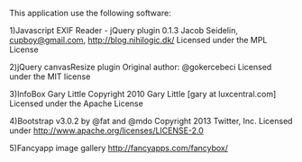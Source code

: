 This application use the following software:

1)Javascript EXIF Reader - jQuery plugin 0.1.3
Jacob Seidelin, cupboy@gmail.com, http://blog.nihilogic.dk/
Licensed under the MPL License

2)jQuery canvasResize plugin
Original author: @gokercebeci 
Licensed under the MIT license

3)InfoBox
Gary Little
Copyright 2010 Gary Little [gary at luxcentral.com]
Licensed under the Apache License

4)Bootstrap v3.0.2 by @fat and @mdo
Copyright 2013 Twitter, Inc.
Licensed under http://www.apache.org/licenses/LICENSE-2.0

5)Fancyapp image gallery
http://fancyapps.com/fancybox/
